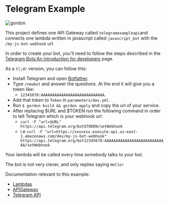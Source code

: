 Telegram Example
===========================

![gordon](http://gordondoc.s3-website-eu-west-1.amazonaws.com/_static/examples/telegram.svg)

This project defines one API Gateway called ``telegramexampleapi``and connects one
lambda written in javascript called ``javascript_bot`` with the ``/my-js-bot-webhook`` url.

In order to create your bot, you'll need to follow the steps described in the [Telegram Bots:An introduction for developers](https://core.telegram.org/bots) page.

As a ``tl;dr`` version, you can follow this:
* Install Telegram and open [Botfather](https://telegram.me/botfather).
* Type ``/newbot`` and answer the questions. At the end it will give you a token like:
  * ``12345678:AAAAAAAAAAAAAAAAAAAAAAAAAAAA``.
* Add that token to ``Token`` in ``parameters/dev.yml``.
* Run ``$ gordon build && gordon apply`` and copy the url of your service.
* After replacing $URL and $TOKEN run the following command in order to tell Telegram which is your webhook url:
  * ``curl -F "url=$URL" https://api.telegram.org/bot$TOKEN/setWebhook``
  * i.e ``curl -F "url=https://xxxxxxx.execute-api.us-east-1.amazonaws.com/dev/my-js-bot-webhook" https://api.telegram.org/bot12345678:AAAAAAAAAAAAAAAAAAAAAAAAAAAA/setWebhook``


Your lambda will be called every time somebody talks to your bot.

The bot is not very clever, and only replies saying ``Hello!``


Documentation relevant to this example:
 * [Lambdas](http://gordondoc.s3-website-eu-west-1.amazonaws.com/lambdas.html)
 * [APIGateway](http://gordondoc.s3-website-eu-west-1.amazonaws.com/eventsources/apigateway.html)
 * [Telegram API](https://core.telegram.org/)
